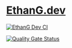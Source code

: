 <h1>
<a href="https://www.ethang.dev/">EthanG.dev</a>
</h1>

[![EthanG Dev CI](https://github.com/eglove/ethang-frontend/actions/workflows/dev-ci.yml/badge.svg?branch=develop)](https://github.com/eglove/ethang-frontend/actions/workflows/dev-ci.yml)

[![Quality Gate Status](https://sonarcloud.io/api/project_badges/measure?project=eglove_ethang-frontend&metric=alert_status)](https://sonarcloud.io/dashboard?id=eglove_ethang-frontend)

